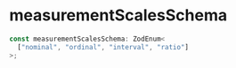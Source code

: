 # measurementScalesSchema

```ts
const measurementScalesSchema: ZodEnum<
  ["nominal", "ordinal", "interval", "ratio"]
>;
```
